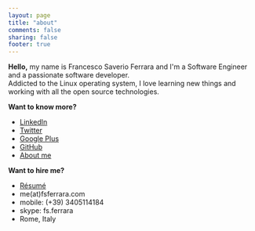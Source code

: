 ```yaml
---
layout: page
title: "about"
comments: false
sharing: false
footer: true
---
```

**Hello,**
my name is Francesco Saverio Ferrara and I'm a Software Engineer and a passionate software developer.  
Addicted to the Linux operating system, I love learning new things and working with all the open source technologies.

**Want to know more?**
* [LinkedIn](http://www.linkedin.com/in/fsferrara)
* [Twitter](http://twitter.com/fsferrara)
* [Google Plus](http://plus.google.com/+SaverioFerrara)
* [GitHub](http://github.com/fsferrara)
* [About me](http://about.me/fsferrara)

**Want to hire me?**

* [Résumé](http://www.fsferrara.com/wp-content/downloads/fsferrara-cv-it.pdf)
* me(at)fsferrara.com
* mobile: (+39) 3405114184
* skype: fs.ferrara
* Rome, Italy
